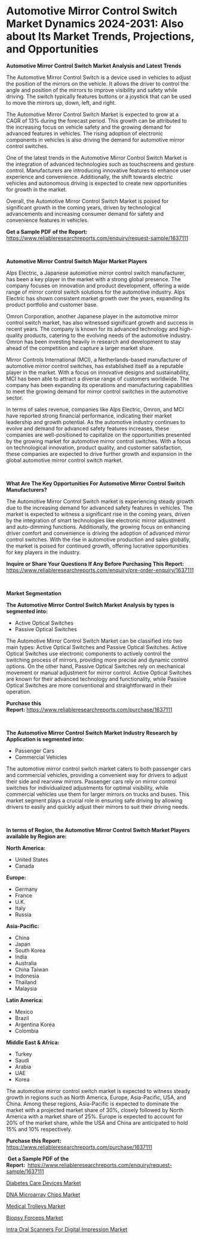 <p><h1>Automotive Mirror Control Switch Market Dynamics 2024-2031: Also about Its Market Trends, Projections, and Opportunities</h1></p><p><strong>Automotive Mirror Control Switch Market Analysis and Latest Trends</strong></p>
<p><p>The Automotive Mirror Control Switch is a device used in vehicles to adjust the position of the mirrors on the vehicle. It allows the driver to control the angle and position of the mirrors to improve visibility and safety while driving. The switch typically features buttons or a joystick that can be used to move the mirrors up, down, left, and right.</p><p>The Automotive Mirror Control Switch Market is expected to grow at a CAGR of 13% during the forecast period. This growth can be attributed to the increasing focus on vehicle safety and the growing demand for advanced features in vehicles. The rising adoption of electronic components in vehicles is also driving the demand for automotive mirror control switches.</p><p>One of the latest trends in the Automotive Mirror Control Switch Market is the integration of advanced technologies such as touchscreens and gesture control. Manufacturers are introducing innovative features to enhance user experience and convenience. Additionally, the shift towards electric vehicles and autonomous driving is expected to create new opportunities for growth in the market.</p><p>Overall, the Automotive Mirror Control Switch Market is poised for significant growth in the coming years, driven by technological advancements and increasing consumer demand for safety and convenience features in vehicles.</p></p>
<p><strong>Get a Sample PDF of the Report:&nbsp;</strong> <a href="https://www.reliableresearchreports.com/enquiry/request-sample/1637111">https://www.reliableresearchreports.com/enquiry/request-sample/1637111</a></p>
<p>&nbsp;</p>
<p><strong>Automotive Mirror Control Switch Major Market Players</strong></p>
<p><p>Alps Electric, a Japanese automotive mirror control switch manufacturer, has been a key player in the market with a strong global presence. The company focuses on innovation and product development, offering a wide range of mirror control switch solutions for the automotive industry. Alps Electric has shown consistent market growth over the years, expanding its product portfolio and customer base.</p><p>Omron Corporation, another Japanese player in the automotive mirror control switch market, has also witnessed significant growth and success in recent years. The company is known for its advanced technology and high-quality products, catering to the evolving needs of the automotive industry. Omron has been investing heavily in research and development to stay ahead of the competition and capture a larger market share.</p><p>Mirror Controls International (MCI), a Netherlands-based manufacturer of automotive mirror control switches, has established itself as a reputable player in the market. With a focus on innovative designs and sustainability, MCI has been able to attract a diverse range of customers worldwide. The company has been expanding its operations and manufacturing capabilities to meet the growing demand for mirror control switches in the automotive sector.</p><p>In terms of sales revenue, companies like Alps Electric, Omron, and MCI have reported strong financial performance, indicating their market leadership and growth potential. As the automotive industry continues to evolve and demand for advanced safety features increases, these companies are well-positioned to capitalize on the opportunities presented by the growing market for automotive mirror control switches. With a focus on technological innovation, product quality, and customer satisfaction, these companies are expected to drive further growth and expansion in the global automotive mirror control switch market.</p></p>
<p>&nbsp;</p>
<p><strong>What Are The Key Opportunities For Automotive Mirror Control Switch Manufacturers?</strong></p>
<p><p>The Automotive Mirror Control Switch market is experiencing steady growth due to the increasing demand for advanced safety features in vehicles. The market is expected to witness a significant rise in the coming years, driven by the integration of smart technologies like electronic mirror adjustment and auto-dimming functions. Additionally, the growing focus on enhancing driver comfort and convenience is driving the adoption of advanced mirror control switches. With the rise in automotive production and sales globally, the market is poised for continued growth, offering lucrative opportunities for key players in the industry.</p></p>
<p><strong>Inquire or Share Your Questions If Any Before Purchasing This Report:</strong> <a href="https://www.reliableresearchreports.com/enquiry/pre-order-enquiry/1637111">https://www.reliableresearchreports.com/enquiry/pre-order-enquiry/1637111</a></p>
<p>&nbsp;</p>
<p><strong>Market Segmentation</strong></p>
<p><strong>The Automotive Mirror Control Switch Market Analysis by types is segmented into:</strong></p>
<p><ul><li>Active Optical Switches</li><li>Passive Optical Switches</li></ul></p>
<p><p>The Automotive Mirror Control Switch Market can be classified into two main types: Active Optical Switches and Passive Optical Switches. Active Optical Switches use electronic components to actively control the switching process of mirrors, providing more precise and dynamic control options. On the other hand, Passive Optical Switches rely on mechanical movement or manual adjustment for mirror control. Active Optical Switches are known for their advanced technology and functionality, while Passive Optical Switches are more conventional and straightforward in their operation.</p></p>
<p><strong>Purchase this Report:&nbsp;</strong><a href="https://www.reliableresearchreports.com/purchase/1637111">https://www.reliableresearchreports.com/purchase/1637111</a></p>
<p>&nbsp;</p>
<p><strong>The Automotive Mirror Control Switch Market Industry Research by Application is segmented into:</strong></p>
<p><ul><li>Passenger Cars</li><li>Commercial Vehicles</li></ul></p>
<p><p>The automotive mirror control switch market caters to both passenger cars and commercial vehicles, providing a convenient way for drivers to adjust their side and rearview mirrors. Passenger cars rely on mirror control switches for individualized adjustments for optimal visibility, while commercial vehicles use them for larger mirrors on trucks and buses. This market segment plays a crucial role in ensuring safe driving by allowing drivers to easily and quickly adjust their mirrors to suit their driving needs.</p></p>
<p>&nbsp;</p>
<p><strong>In terms of Region, the Automotive Mirror Control Switch Market Players available by Region are:</strong></p>
<p>
    <p> <strong> North America: </strong>
        <ul>
            <li>United States</li>
            <li>Canada</li>
        </ul>
        </p> 
    <p> <strong> Europe: </strong>
        <ul>
            <li>Germany</li>
            <li>France</li>
            <li>U.K.</li>
            <li>Italy</li>
            <li>Russia</li>
        </ul>
        </p> 
    <p> <strong> Asia-Pacific: </strong>
        <ul>
            <li>China</li>
            <li>Japan</li>
            <li>South Korea</li>
            <li>India</li>
            <li>Australia</li>
            <li>China Taiwan</li>
            <li>Indonesia</li>
            <li>Thailand</li>
            <li>Malaysia</li>
        </ul>
        </p> 
    <p> <strong> Latin America: </strong>
        <ul>
            <li>Mexico</li>
            <li>Brazil</li>
            <li>Argentina Korea</li>
            <li>Colombia</li>
        </ul>
        </p> 
    <p> <strong> Middle East & Africa: </strong>
        <ul>
            <li>Turkey</li>
            <li>Saudi</li>
            <li>Arabia</li>
            <li>UAE</li>
            <li>Korea</li>
        </ul>
    </p>
    </p>
<p><p>The automotive mirror control switch market is expected to witness steady growth in regions such as North America, Europe, Asia-Pacific, USA, and China. Among these regions, Asia-Pacific is expected to dominate the market with a projected market share of 30%, closely followed by North America with a market share of 25%. Europe is expected to account for 20% of the market share, while the USA and China are anticipated to hold 15% and 10% respectively.</p></p>
<p><strong>Purchase this Report: </strong><a href="https://www.reliableresearchreports.com/purchase/1637111">https://www.reliableresearchreports.com/purchase/1637111</a></p>
<p>&nbsp;<strong>Get a Sample PDF of the Report:&nbsp;&nbsp;</strong><a href="https://www.reliableresearchreports.com/enquiry/request-sample/1637111">https://www.reliableresearchreports.com/enquiry/request-sample/1637111</a></p>
<p><strong></strong></p>
<p><p><a href="https://medium.com/@madiemoore67546/analyzing-diabetes-care-devices-market-global-industry-perspective-and-forecast-2024-to-2031-4c1d8a012c5a">Diabetes Care Devices Market</a></p><p><a href="https://medium.com/@madiemoore67546/dna-microarray-chips-market-size-cagr-trends-2024-2030-6324cdd1c37d">DNA Microarray Chips Market</a></p><p><a href="https://medium.com/@madiemoore67546/medical-trolleys-market-size-and-market-trends-complete-industry-overview-2024-to-2031-b84c5b4a4e1a">Medical Trolleys Market</a></p><p><a href="https://medium.com/@madiemoore67546/biopsy-forceps-market-furnishes-information-on-market-share-market-trends-and-market-growth-42edce4e3710">Biopsy Forceps Market</a></p><p><a href="https://medium.com/@madiemoore67546/intra-oral-scanners-for-digital-impression-market-comprehensive-assessment-by-type-application-500cacfa10c2">Intra Oral Scanners For Digital Impression Market</a></p></p>